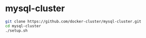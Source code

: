 # mysql-cluster

``` bash
git clone https://github.com/docker-cluster/mysql-cluster.git
cd mysql-cluster
./setup.sh
```